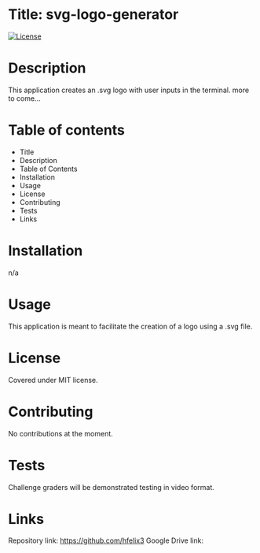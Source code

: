 
# Title: svg-logo-generator
[![License](https://img.shields.io/badge/License-MIT-blue.svg)](https://opensource.org/licenses/MIT)

# Description
This application creates an .svg logo with user inputs in the terminal. more to come...

# Table of contents
- Title 
- Description
- Table of Contents
- Installation
- Usage
- License
- Contributing
- Tests
- Links

# Installation
n/a

# Usage
This application is meant to facilitate the creation of a logo using a .svg file.

# License 

Covered under MIT license.

# Contributing
No contributions at the moment.

# Tests
Challenge graders will be demonstrated testing in video format.

# Links

Repository link: https://github.com/hfelix3
Google Drive link: 
